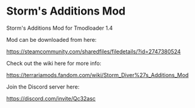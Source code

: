 # Storm's Additions Mod

Storm's Additions Mod for Tmodloader 1.4

Mod can be downloaded from here:

https://steamcommunity.com/sharedfiles/filedetails/?id=2747380524

Check out the wiki here for more info:

https://terrariamods.fandom.com/wiki/Storm_Diver%27s_Additions_Mod

Join the Discord server here:

https://discord.com/invite/Qc32asc
